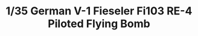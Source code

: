 ---
layout: product
title: "1/35 German V-1 Fieseler Fi103  RE-4 Piloted Flying Bomb"
price: "TBA" 
desc: "Maketa"
img_path: "/assets/img/BRNC35059.webp"
brand: "Bronco"
available: false
special_offer: false
new: false
soon: false
cat: "010000"
subcat: "015800"
subsubcat: "0N/A"
sifra: "BRNC35059"
popular: false
---